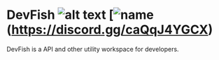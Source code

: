 # DevFish ![alt text](https://img.shields.io/badge/releases-0-blue) [![name](https://img.shields.io/badge/Discord-#4649e3)(https://discord.gg/caQqJ4YGCX)
DevFish is a API and other utility workspace for developers.

